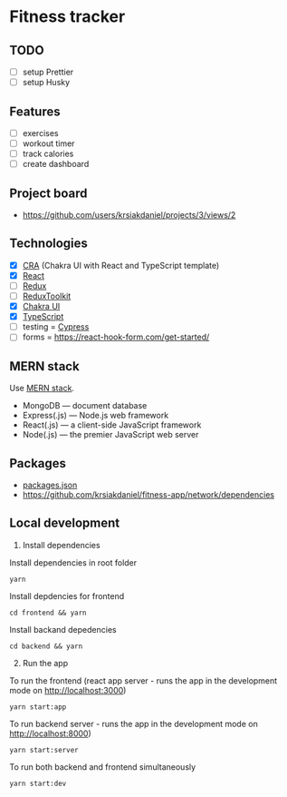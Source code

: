 # Fitness tracker

## TODO

- [ ] setup Prettier
- [ ] setup Husky
## Features

- [ ] exercises
- [ ] workout timer
- [ ] track calories
- [ ] create dashboard
## Project board

- <https://github.com/users/krsiakdaniel/projects/3/views/2>

## Technologies

- [x] [CRA](https://chakra-ui.com/getting-started/cra-guide) (Chakra UI with React and TypeScript template)
- [x] [React](https://reactjs.org/)
- [ ] [Redux](https://redux.js.org/tutorials/essentials/part-1-overview-concepts)
- [ ] [ReduxToolkit](https://redux-toolkit.js.org/)
- [x] [Chakra UI](https://chakra-ui.com/)
- [x] [TypeScript](https://www.typescriptlang.org/)
- [ ] testing = [Cypress](https://www.cypress.io/)
- [ ] forms = <https://react-hook-form.com/get-started/>

## MERN stack

Use [MERN stack](https://www.mongodb.com/mern-stack).

- MongoDB — document database
- Express(.js) — Node.js web framework
- React(.js) — a client-side JavaScript framework
- Node(.js) — the premier JavaScript web server

## Packages

- [packages.json](./package.json)
- <https://github.com/krsiakdaniel/fitness-app/network/dependencies>

## Local development

1. Install dependencies

Install dependencies in root folder 

```
yarn
```

Install depdencies for frontend

```
cd frontend && yarn
```

Install backand depedencies

```
cd backend && yarn
```

2. Run the app

To run the frontend (react app server - runs the app in the development mode on [http://localhost:3000](http://localhost:3000))

```
yarn start:app
```

To run backend server - runs the app in the development mode on [http://localhost:8000](http://localhost:8000))

```
yarn start:server
```

To run both backend and frontend simultaneously 

```
yarn start:dev
```